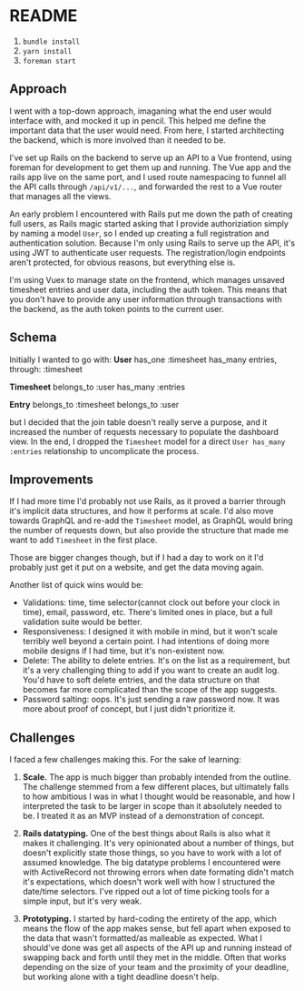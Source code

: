 # README

1. `bundle install`
2. `yarn install`
3. `foreman start`

## Approach
I went with a top-down approach, imaganing what the end user would interface with, and mocked it up in pencil. This helped me define the important data that the user would need. From here, I started architecting the backend, which is more involved than it needed to be.

I've set up Rails on the backend to serve up an API to a Vue frontend, using foreman for development to get them up and running. The Vue app and the rails app live on the same port, and I used route namespacing to funnel all the API calls through `/api/v1/...`, and forwarded the rest to a Vue router that manages all the views.

An early problem I encountered with Rails put me down the path of creating full users, as Rails magic started asking that I provide authoriziation simply by naming a model `User`, so I ended up creating a full registration and authentication solution. Because I'm only using Rails to serve up the API, it's using JWT to authenticate user requests. The registration/login endpoints aren't protected, for obvious reasons, but everything else is.

I'm using Vuex to manage state on the frontend, which manages unsaved timesheet entries and user data, including the auth token. This means that you don't have to provide any user information through transactions with the backend, as the auth token points to the current user.

## Schema
Initially I wanted to go with:
__User__
has_one :timesheet
has_many entries, through: :timesheet

__Timesheet__
belongs_to :user
has_many :entries

__Entry__
belongs_to :timesheet
belongs_to :user

but I decided that the join table doesn't really serve a purpose, and it increased the number of requests necessary to populate the dashboard view. In the end, I dropped the `Timesheet` model for a direct `User has_many :entries`  relationship to uncomplicate the process.

## Improvements
If I had more time I'd probably not use Rails, as it proved a barrier through it's implicit data structures, and how it performs at scale. I'd also move towards GraphQL and re-add the `Timesheet` model, as GraphQL would bring the number of requests down, but also provide the structure that made me want to add `Timesheet` in the first place. 

Those are bigger changes though, but if I had a day to work on it I'd probably just get it put on a website, and get the data moving again.

Another list of quick wins would be:

- Validations: time, time selector(cannot clock out before your clock in time), email, password, etc. There's limited ones in place, but a full validation suite would be better.
- Responsiveness: I designed it with mobile in mind, but it won't scale terribly well beyond a certain point. I had intentions of doing more mobile designs if I had time, but it's non-existent now.
- Delete: The ability to delete entries. It's on the list as a requirement, but it's a very challenging thing to add if you want to create an audit log. You'd have to soft delete entries, and the data structure on that becomes far more complicated than the scope of the app suggests.
- Password salting: oops. It's just sending a raw password now. It was more about proof of concept, but I just didn't prioritize it.

## Challenges
I faced a few challenges making this. For the sake of learning:

1. __Scale.__ The app is much bigger than probably intended from the outline. The challenge stemmed from a few different places, but ultimately falls to how ambitious I was in what I thought would be reasonable, and how I interpreted the task to be larger in scope than it absolutely needed to be. I treated it as an MVP instead of a demonstration of concept.

2. __Rails datatyping.__ One of the best things about Rails is also what it makes it challenging. It's very opinionated about a number of things, but doesn't explicitly state those things, so you have to work with a lot of assumed knowledge. The big datatype problems I encountered were with ActiveRecord not throwing errors when date formating didn't match it's expectations, which doesn't work well with how I structured the date/time selectors. I've ripped out a lot of time picking tools for a simple input, but it's very weak.

3. __Prototyping.__ I started by hard-coding the entirety of the app, which means the flow of the app makes sense, but fell apart when exposed to the data that wasn't formatted/as malleable as expected. What I should've done was get all aspects of the API up and running instead of swapping back and forth until they met in the middle. Often that works depending on the size of your team and the proximity of your deadline, but working alone with a tight deadline doesn't help.